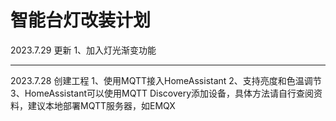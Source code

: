 # 智能台灯改装计划
2023.7.29 更新
1、加入灯光渐变功能

***
2023.7.28 创建工程
1、使用MQTT接入HomeAssistant
2、支持亮度和色温调节  
3、HomeAssistant可以使用MQTT Discovery添加设备，具体方法请自行查阅资料，建议本地部署MQTT服务器，如EMQX  
